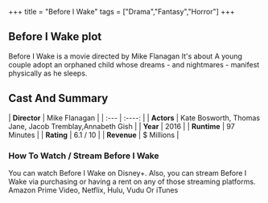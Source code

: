 +++
title = "Before I Wake"
tags = ["Drama","Fantasy","Horror"]
+++
## Before I Wake plot
Before I Wake is a movie directed by Mike Flanagan It's about A young couple adopt an orphaned child whose dreams - and nightmares - manifest physically as he sleeps.
## Cast And Summary
| **Director**      | Mike Flanagan |
    | :---        |    :----:   |
    |  **Actors** | Kate Bosworth, Thomas Jane, Jacob Tremblay,Annabeth Gish |
    | **Year**   | 2016    |
    |  **Runtime** | 97 Minutes |
    |  **Rating** | 6.1 / 10 | 
    |  **Revenue** | $ Millions |
### How To Watch / Stream Before I Wake
You can watch Before I Wake on Disney+.
Also, you can stream Before I Wake via purchasing or having a rent on any of those streaming platforms.
Amazon Prime Video, Netflix, Hulu, Vudu Or iTunes